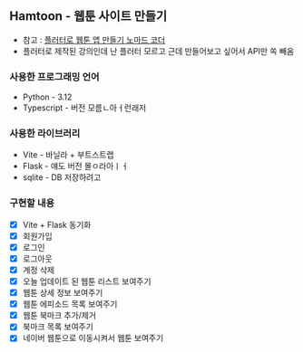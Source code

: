 ## Hamtoon - 웹툰 사이트 만들기

- 참고 : [플러터로 웹툰 앱 만들기 노마드 코더](https://nomadcoders.co/flutter-for-beginners)
- 플러터로 제작된 강의인데 난 플러터 모르고 근데 만들어보고 싶어서 API만 쏙 빼옴

### 사용한 프로그래밍 언어

- Python - 3.12
- Typescript - 버전 모름ㄴ아ㅓ런래저

### 사용한 라이브러리

- Vite - 바닐라 + 부트스트랩
- Flask - 얘도 버전 몰ㅇ라아ㅣㅓ
- sqlite - DB 저장하려고

### 구현할 내용

- [x]  Vite + Flask 동기화
- [x]  회원가입
- [X]  로그인
- [X]  로그아웃
- [X]  계정 삭제
- [X]  오늘 업데이트 된 웹툰 리스트 보여주기
- [X]  웹툰 상세 정보 보여주기
- [X]  웹툰 에피소드 목록 보여주기
- [X]  웹툰 북마크 추가/제거
- [X]  북마크 목록 보여주기
- [X]  네이버 웹툰으로 이동시켜서 웹툰 보여주기
